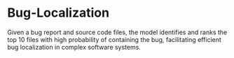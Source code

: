 # Bug-Localization
Given a bug report and source code files, the model identifies and ranks the top 10 files with high probability of containing the bug, facilitating efficient bug localization in complex software systems.
